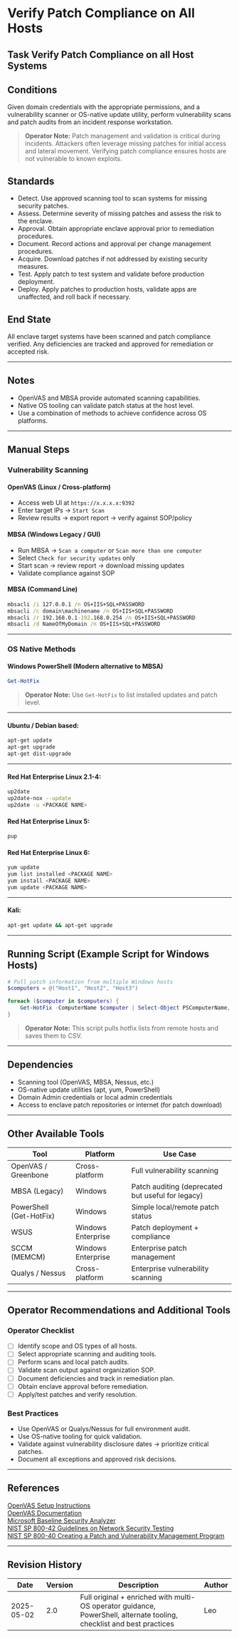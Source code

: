# Verify Patch Compliance on All Hosts

## Task Verify Patch Compliance on all Host Systems

## Conditions

Given domain credentials with the appropriate permissions, and a vulnerability scanner or OS-native update utility, perform vulnerability scans and patch audits from an incident response workstation.

> **Operator Note:** Patch management and validation is critical during incidents. Attackers often leverage missing patches for initial access and lateral movement. Verifying patch compliance ensures hosts are not vulnerable to known exploits.

## Standards

* Detect. Use approved scanning tool to scan systems for missing security patches.  
* Assess. Determine severity of missing patches and assess the risk to the enclave.  
* Approval. Obtain appropriate enclave approval prior to remediation procedures.  
* Document. Record actions and approval per change management procedures.  
* Acquire. Download patches if not addressed by existing security measures.  
* Test. Apply patch to test system and validate before production deployment.  
* Deploy. Apply patches to production hosts, validate apps are unaffected, and roll back if necessary.

## End State

All enclave target systems have been scanned and patch compliance verified. Any deficiencies are tracked and approved for remediation or accepted risk.

---

## Notes

- OpenVAS and MBSA provide automated scanning capabilities.  
- Native OS tooling can validate patch status at the host level.  
- Use a combination of methods to achieve confidence across OS platforms.

---

## Manual Steps

### Vulnerability Scanning

#### OpenVAS (Linux / Cross-platform)

* Access web UI at `https://x.x.x.x:9392`  
* Enter target IPs → `Start Scan`  
* Review results → export report → verify against SOP/policy

#### MBSA (Windows Legacy / GUI)

* Run MBSA → `Scan a computer` or `Scan more than one computer`  
* Select `Check for security updates` only  
* Start scan → review report → download missing updates  
* Validate compliance against SOP

#### MBSA (Command Line)

```bat
mbsacli /i 127.0.0.1 /n OS+IIS+SQL+PASSWORD
mbsacli /c domain\machinename /n OS+IIS+SQL+PASSWORD
mbsacli /r 192.168.0.1-192.168.0.254 /n OS+IIS+SQL+PASSWORD
mbsacli /d NameOfMyDomain /n OS+IIS+SQL+PASSWORD
```

---

### OS Native Methods

#### Windows PowerShell (Modern alternative to MBSA)

```powershell
Get-HotFix
```

> **Operator Note:** Use `Get-HotFix` to list installed updates and patch level.

---

#### Ubuntu / Debian based:

```bash
apt-get update
apt-get upgrade
apt-get dist-upgrade
```

---

#### Red Hat Enterprise Linux 2.1-4:

```bash
up2date
up2date-nox --update
up2date -u <PACKAGE NAME>
```

#### Red Hat Enterprise Linux 5:

```bash
pup
```

#### Red Hat Enterprise Linux 6:

```bash
yum update
yum list installed <PACKAGE NAME>
yum install <PACKAGE NAME>
yum update <PACKAGE NAME>
```

---

#### Kali:

```bash
apt-get update && apt-get upgrade
```

---

## Running Script (Example Script for Windows Hosts)

```powershell
# Pull patch information from multiple Windows hosts
$computers = @("Host1", "Host2", "Host3")

foreach ($computer in $computers) {
    Get-HotFix -ComputerName $computer | Select-Object PSComputerName, HotFixID, InstalledOn | Export-Csv ".\PatchStatus_$computer.csv" -Append -NoTypeInformation
}
```

> **Operator Note:** This script pulls hotfix lists from remote hosts and saves them to CSV.

---

## Dependencies

* Scanning tool (OpenVAS, MBSA, Nessus, etc.)
* OS-native update utilities (apt, yum, PowerShell)
* Domain Admin credentials or local admin credentials
* Access to enclave patch repositories or internet (for patch download)

---

## Other Available Tools

| Tool | Platform | Use Case |
|------|----------|----------|
| OpenVAS / Greenbone | Cross-platform | Full vulnerability scanning |
| MBSA (Legacy) | Windows | Patch auditing (deprecated but useful for legacy) |
| PowerShell (Get-HotFix) | Windows | Simple local/remote patch status |
| WSUS | Windows Enterprise | Patch deployment + compliance |
| SCCM (MEMCM) | Windows Enterprise | Enterprise patch management |
| Qualys / Nessus | Cross-platform | Enterprise vulnerability scanning |

---

## Operator Recommendations and Additional Tools

### Operator Checklist

- [ ] Identify scope and OS types of all hosts.
- [ ] Select appropriate scanning and auditing tools.
- [ ] Perform scans and local patch audits.
- [ ] Validate scan output against organization SOP.
- [ ] Document deficiencies and track in remediation plan.
- [ ] Obtain enclave approval before remediation.
- [ ] Apply/test patches and verify resolution.

### Best Practices

- Use OpenVAS or Qualys/Nessus for full environment audit.
- Use OS-native tooling for quick validation.
- Validate against vulnerability disclosure dates → prioritize critical patches.
- Document all exceptions and approved risk decisions.

---

## References

[OpenVAS Setup Instructions](http://tools.kali.org/vulnerability-analysis/openvas-scanner)  
[OpenVAS Documentation](http://docs.greenbone.net/index.html#user_documentation)  
[Microsoft Baseline Security Analyzer](https://technet.microsoft.com/en-us/security/cc184924.aspx)  
[NIST SP 800-42 Guidelines on Network Security Testing](http://csrc.nist.gov/publications)  
[NIST SP 800-40 Creating a Patch and Vulnerability Management Program](http://csrc.nist.gov/publications)

---

## Revision History

| Date | Version | Description | Author |
|------|---------|-------------|--------|
| 2025-05-02 | 2.0 | Full original + enriched with multi-OS operator guidance, PowerShell, alternate tooling, checklist and best practices | Leo |
